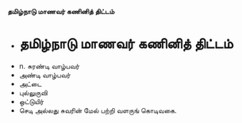 **தமிழ்நாடு மாணவர் கணினித் திட்டம்**
- # தமிழ்நாடு மாணவர் கணினித் திட்டம்
- n. சுரண்டி வாழ்பவர்
- அண்டி வாழ்பவர்
- அட்டை
- புல்லுருவி
- ஒட்டுயிர்
- செடி அல்லது சுவரின் மேல் பற்றி வளருங் கொடிவகை.

